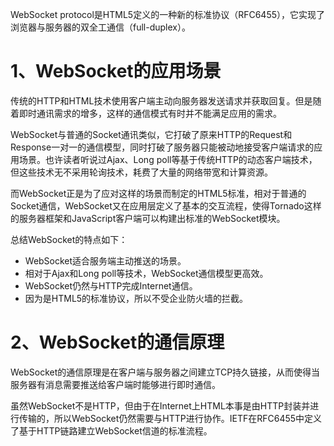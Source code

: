 WebSocket protocol是HTML5定义的一种新的标准协议（RFC6455），它实现了浏览器与服务器的双全工通信（full-duplex）。

# 1、WebSocket的应用场景

传统的HTTP和HTML技术使用客户端主动向服务器发送请求并获取回复。但是随着即时通讯需求的增多，这样的通信模式有时并不能满足应用的需求。

WebSocket与普通的Socket通讯类似，它打破了原来HTTP的Request和Response一对一的通信模型，同时打破了服务器只能被动地接受客户端请求的应用场景。也许读者听说过Ajax、Long poll等基于传统HTTP的动态客户端技术，但这些技术无不采用轮询技术，耗费了大量的网络带宽和计算资源。

而WebSocket正是为了应对这样的场景而制定的HTML5标准，相对于普通的Socket通信，WebSocket又在应用层定义了基本的交互流程，使得Tornado这样的服务器框架和JavaScript客户端可以构建出标准的WebSocket模块。

总结WebSocket的特点如下：

* WebSocket适合服务端主动推送的场景。
* 相对于Ajax和Long poll等技术，WebSocket通信模型更高效。
* WebSocket仍然与HTTP完成Internet通信。
* 因为是HTML5的标准协议，所以不受企业防火墙的拦截。

# 2、WebSocket的通信原理

WebSocket的通信原理是在客户端与服务器之间建立TCP持久链接，从而使得当服务器有消息需要推送给客户端时能够进行即时通信。

虽然WebSocket不是HTTP，但由于在Internet上HTML本事是由HTTP封装并进行传输的，所以WebSocket仍然需要与HTTP进行协作。IETF在RFC6455中定义了基于HTTP链路建立WebSocket信道的标准流程。

